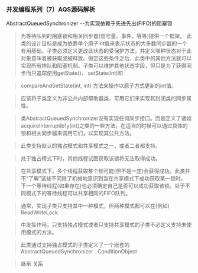 ### 并发编程系列（7）AQS源码解析

AbstractQueuedSynchronizer --为实现依赖于先进先出(FIFO)的阻塞锁

> 为等待队列的阻塞锁和相关同步器(信号量、事件，等等)提供一个框架。
此类的设计目标是成为依靠单个原子int值来表示状态的大多数同步器的一个有用基础。子类必须定义更改此状态的受保护方法，并定义哪种状态对于此对象意味着被获取或被释放。假定这些条件之后，此类中的其他方法就可以实现所有排队和阻塞机制。子类可以维护其他状态字段，但只是为了获得同步而只追踪使用getState()、 setState(int)和

> compareAndSetState(int, int) 方法来操作以原子方式更新的int值。

> 应该将子类定义为非公共内部帮助器类，可用它们来实现其封闭类的同步属性。  

> 类AbstractQueuedSynchronizer没有实现任何同步接口。而是定义了诸如acquireInterruptib1y(int)之类的一些方法，在适当的时候可以通过具体的锁和相关同步器来调用它们，以实现其公共方法。

> 此类支持默认的独占模式和共享模式之一，或者二者都支持。

> 处于独占模式下时，其他线程试图获取该锁将无法取得成功。

> 在共享模式下，多个线程获取某个锁可能(但不是一定)会获得成功。此类并不“了解”这些不同除了机械地意识到当在共享模式下成功获取某一锁时， 下一个等待线程(如果存在)也必须确定自己是否可以成功获取该锁。处于不同模式下的等待线程可以共享相同的FIFO队列。

> 通常，实现子类只支持其中一种模式，但两种模式都可以在(例如) ReadWriteLock

> 中发挥作用。只支持独占模式或者只支持共享模式的子类不必定义支持未使用模式的方法。

> 此类通过支持独占模式的子类定义了一个嵌套的AbstractQueuedSynchronizer . ConditionObject

>继承 关系 